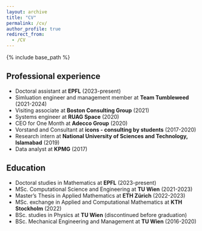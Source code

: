 ```yaml
---
layout: archive
title: "CV"
permalink: /cv/
author_profile: true
redirect_from:
  - /CV
---
```


{% include base_path %}

## Professional experience

- Doctoral assistant at **EPFL** (2023-present)
- Simluation engineer and management member at **Team Tumbleweed** (2021-2024)
- Visiting associate at **Boston Consulting Group** (2021)
- Systems engineer at **RUAG Space** (2020)
- CEO for One Month at **Adecco Group** (2020)
- Vorstand and Consultant at **icons - consulting by students** (2017-2020)
- Research intern at **National University of Sciences and Technology, Islamabad** (2019)
- Data analyst at **KPMG** (2017)



## Education

- Doctoral studies in Mathematics at **EPFL** (2023-present)
- MSc. Computational Science and Engineering at **TU Wien** (2021-2023)
- Master’s Thesis in Applied Mathematics at **ETH Zürich** (2022-2023)
- MSc. exchange in Applied and Computational Mathematics at **KTH Stockholm** (2022)
- BSc. studies in Physics at **TU Wien** (discontinued before graduation)
- BSc. Mechanical Engineering and Management at **TU Wien** (2016-2020)


